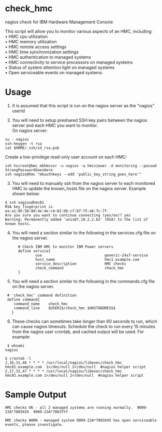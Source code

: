 # check_hmc
nagios check for IBM Hardware Management Console 

This script will allow you to monitor various aspects of an HMC, including:  
•	HMC cpu utilization  
•	HMC memory utilization  
•	HMC remote access settings  
•	HMC time synchronization settings  
•	HMC authentication to managed systems  
•	HMC connectivity to service processors on managed systems  
•	Status of system attention light on managed systems  
•	Open serviceable events on managed systems  





# Usage 
1) It is assumed that this script is run on the nagios server as the "nagios" userid  

2) You will need to setup preshared SSH key pairs between the nagios server and each HMC you want to monitor.  
On nagios server:  
```
su - nagios
ssh-keygen -t rsa
cat $HOME/.ssh/id_rsa.pub
```
Create a low-privilege read-only user account on  each HMC:
```
ssh hscroot@hmc mkhmcusr -u nagios -a hmcviewer -d monitoring --passwd StrongPasswordGoesHere
ssh nagios@hmc "mkauthkeys --add 'public_key_string_goes_here'"
```

3) You will need to manually ssh from the nagios server to each monitored HMC to update the known_hosts file on the nagios server.  Example shown below:
```
$ ssh nagios@hmc01
RSA key fingerprint is ea:a1:05:58:8d:4e:4e:c4:82:db:cf:87:75:a6:7c:7f.
Are you sure you want to continue connecting (yes/no)? yes
Warning: Permanently added 'unix07,10.2.2.62' (RSA) to the list of known hosts.
```

4) You will need a section similar to the following in the services.cfg file on the nagios server.
```
      # Check IBM HMC to monitor IBM Power servers
      define service{
              use                             generic-24x7-service
              host_name                       hmc1.example.com
              service_description             HMC checks
              check_command                   check_hmc
      }
```


5) You will need a section similar to the following in the commands.cfg file on the nagios server.
```
 # 'check_hmc' command definition
 define command{
    command_name    check_hmc
    command_line    $USER1$/check_hmc $HOSTADDRESS$
   }
```

6) These checks can sometimes take longer than 60 seconds to run, which can cause nagios timeouts.  Schedule the check to run every 15 minutes from the nagios user crontab, and cached output will be used.  For example:
```
 $ whoami
nagios

$ crontab -l
1,16,31,46 * * * * /usr/local/nagios/libexec/check_hmc hmc01.example.com  1>/dev/null 2>/dev/null  #nagios helper script
2,17,32,47 * * * * /usr/local/nagios/libexec/check_hmc hmc02.example.com 1>/dev/null 2>/dev/null  #nagios helper script
```

# Sample Output
```
HMC checks OK - all 2 managed systems are running normally.  9009-22A*7803XXX  9009-22A*7803YYY
```
```
HMC checks WARN - managed system 9009-22A*7803XXX has open serviceable events, please investigate.
```
